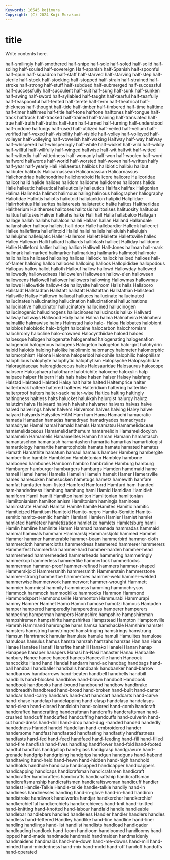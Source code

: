 ```yaml
---
Keywords: 16545 kojimura
Copyright: (C) 2024 Koji Murakami
---
```


# title

Write contents here.



half-smilingly
half-smothered half-snipe half-sole half-soled half-solid half-soling half-souled half-sovereign Half-spanish half-Spanish
half-spoonful half-spun half-squadron half-staff half-starved half-starving half-step half-sterile half-stock half-stocking
half-stopped half-strain half-strained half-stroke half-strong half-stuff half-subdued half-submerged half-successful half-successfully
half-succulent half-suit half-sung half-sunk half-sunken half-swing half-sword half-syllabled half-taught half-tearful
half-tearfully half-teaspoonful half-tented half-terete half-term half-theatrical half-thickness half-thought half-tide half-timber
half-timbered half-time halftime half-timer halftimes half-title half-tone halftone halftones half-tongue
half-track halftrack half-tracked half-trained half-training half-translated half-true half-truth half-truths half-turn
half-turned half-turning half-understood half-undone halfungs half-used half-utilized half-veiled half-vellum half-verified
half-vexed half-visibility half-visible half-volley half-volleyed half-volleyer half-volleying half-vowelish half-waking Halfway
half-way halfway half-whispered half-whisperingly half-white half-wicket half-wild half-wildly half-willful half-willfully
half-winged halfwise half-wit halfwit half-witted half-wittedly half-wittedness half-womanly half-won half-woolen
half-word halfword halfwords half-world half-worsted half-woven half-written halfy half-year half-yearly
Hali Haliaeetus halibios halibiotic halibiu halibut halibuter halibuts Halicarnassean Halicarnassian
Halicarnassus Halichondriae halichondrine halichondroid Halicore halicore Halicoridae halicot halid halide
halides halidom halidome halidomes halidoms halids Halie halieutic halieutical halieutically
halieutics Halifax halifax Haligonian Halima Halimeda halimot halimous haling halinous
haliographer haliography Haliotidae Haliotis haliotis haliotoid haliplankton haliplid Haliplidae Halirrhothius
Haliserites halisteresis halisteretic halite halites Halitheriidae Halitherium Halitherses halitoses halitosis
halitosises halituosity halituous halitus halituses Haliver halkahs halke Hall hall
Halla hallabaloo Hallagan hallage hallah hallahs hallalcor hallali Hallam hallan
Halland Hallandale hallanshaker hallboy hallcist hall-door Halle hallebardier Halleck hallecret
Hallee halleflinta halleflintoid Hallel hallel hallels halleluiah hallelujah hallelujahs hallelujatic
Haller Hallerson Hallett Hallette Hallettsville hallex Halley Halleyan Halli halliard
halliards halliblash hallicet Halliday hallidome Hallie Hallieford hallier halling hallion
Halliwell Hall-Jones hallman hall-mark hallmark hallmarked hallmarker hallmarking hallmarks hallmoot
hallmote hallo halloa halloaed halloaing halloas Hallock hallock halloed halloes
hall-of-famer halloing halloo hallooed hallooing halloos Hallopididae hallopodous Hallopus hallos
hallot halloth Hallouf hallow hallowd Hallowday hallowed hallowedly hallowedness Hallowe'en
Halloween hallow-e'en halloween halloweens Hallowell hallower hallowers hallowing Hallowmas hallowmas
hallows Hallowtide hallow-tide halloysite hallroom Halls halls Hallsboro Hallstadt Hallstadtan
Hallstatt hallstatt Hallstattan Hallstattian Hallstead Hallsville Hallsy Halltown hallucal halluces
hallucinate hallucinated hallucinates hallucinating hallucination hallucinational hallucinations hallucinative hallucinator hallucinatory
hallucined hallucinogen hallucinogenic hallucinogens hallucinoses hallucinosis hallux Hallvard hallway hallways
Hallwood Hally halm Halma halma Halmaheira Halmahera halmalille halmawise halms
Halmstad halo halo- Haloa Halobates halobiont halobios halobiotic halo-bright halocaine
halocarbon halochromism halochromy halocline halo-crowned Halocynthiidae haloed haloes haloesque halogen
halogenate halogenated halogenating halogenation halogenoid halogenous halogens Halogeton halogeton halo-girt
halohydrin haloid haloids haloing halolike halolimnic halomancy halometer halomorphic halomorphism
Halona Halonna haloperidol halophile halophilic halophilism halophilous halophyte halophytic halophytism
Halopsyche Halopsychidae Haloragidaceae haloragidaceous halos Halosauridae Halosaurus haloscope halosere Halosphaera
halothane halotrichite haloxene haloxylin halp halpace halper Halpern Hals hals
halse halsen halser Halsey halsfang Halstad Halstead Halsted Halsy halt
halte halted Haltemprice halter halterbreak haltere haltered halteres Halteridium haltering
halterlike halterproof halters halter-sack halter-wise Haltica halting haltingly haltingness haltless
halts halucket halukkah halurgist halurgy halutz halutzim halva Halvaard halvah
halvahs halvaner halvans halvas halve halved halvelings halver halvers Halverson
halves halving Halvy halwe halyard halyards Halysites HAM Ham ham
Hama Hamachi hamacratic hamada Hamadan hamadas hamadryad hamadryades hamadryads hamadryas
Hamal hamal hamald hamals Hamamatsu Hamamelidaceae hamamelidaceous Hamamelidanthemum hamamelidin Hamamelidoxylon
hamamelin Hamamelis Hamamelites Haman haman Hamann hamantasch hamantaschen hamantash hamantashen
hamartia hamartias hamartiologist hamartiology hamartite hamartophobia hamata hamate hamated hamates
Hamath Hamathite hamatum hamaul hamauls hamber Hamberg hambergite hamber-line hamble
Hambleton Hambletonian Hambley hambone hamboned hambones Hamborn hambro hambroline Hamburg
hamburg Hamburger hamburger hamburgers hamburgs Hamden hamdmaid hame hameil Hamel
hamel Hamelia Hamelin Hameln hamelt Hamer Hamersville hames hamesoken hamesucken
hametugs hametz hamewith hamfare hamfat hamfatter ham-fisted Hamford Hamforrd Hamfurd
ham-handed ham-handedness Hamhung hamhung hami Hamid Hamidian Hamidieh hamiform Hamil
hamilt Hamilton hamilton Hamiltonian hamiltonian Hamiltonianism hamiltonianism Hamiltonism hamingja haminoea
hamirostrate Hamish Hamital Hamite hamite Hamites Hamitic hamitic Hamiticized Hamitism
Hamitoid Hamito-negro Hamito-Semitic Hamito-semitic hamito-semitic hamlah Hamlani Hamlen Hamler Hamlet
hamlet hamleted hamleteer hamletization hamletize hamlets Hamletsburg hamli Hamlin hamline
hamlinite Hamm Hammad hammada hammadas hammaid hammal hammals hammam Hammarskj
Hammarskjold hammed Hammel Hammer hammer hammerable hammer-beam hammerbird hammer-cloth hammercloth
hammercloths hammerdress hammered hammerer hammerers Hammerfest hammerfish hammer-hard hammer-harden hammer-head
hammerhead hammerheaded hammerheads hammering hammeringly hammerkop hammerless hammerlike hammerlock hammerlocks
hammerman hammer-proof hammer-refined hammers hammer-shaped Hammerskjold Hammersmith hammersmith Hammerstein hammerstone
hammer-strong hammertoe hammertoes hammer-weld hammer-welded hammerwise hammerwork hammerwort hammer-wrought Hammett
hammier hammiest hammily hamminess hamming hammochrysos Hammock hammock hammocklike hammocks
Hammon Hammond Hammondsport Hammondsville Hammonton Hammurabi Hammurapi hammy Hamner Hamnet
Hamo Hamon hamose hamotzi hamous Hampden hamper hampered hamperedly hamperedness
hamperer hamperers hampering hamperman hampers Hampshire hampshire hampshireman hampshiremen hampshirite
hampshirites Hampstead Hampton Hamptonville Hamrah Hamrnand hamrongite hams hamsa hamshackle
Hamshire hamster hamsters hamstring hamstringed hamstringing hamstrings hamstrung Hamsun Hamtramck
hamular hamulate hamule hamuli Hamulites hamulose hamulous hamulus hamus hamza
hamzah hamzahs hamzas Han han Hana Hanae Hanafee Hanafi Hanafite
hanahill Hanako Hanalei Hanan hanap Hanapepe hanaper hanapers Hanasi ha-Nasi
hanaster Hanau Hanbalite hanbury Hance hance hanced hances Hanceville hanch
Hancock hancockite Hand hand Handal handarm hand-ax handbag handbags hand-ball
handball handballer handballs handbank handbanker hand-barrow handbarrow handbarrows hand-beaten handbell
handbells handbill handbills hand-blocked handblow hand-blown handbolt Handbook handbook handbooks
hand-bound handbound handbow handbrake handbreadth handbreed hand-broad hand-broken hand-built hand-canter
handcar hand-carry handcars hand-cart handcart handcarts hand-carve hand-chase handclap handclapping
hand-clasp handclasp handclasps hand-clean hand-closed handcloth hand-colored hand-comb handcraft handcrafted
handcrafting handcraftman handcrafts handcraftsman hand-crushed handcuff handcuffed handcuffing handcuffs hand-culverin
hand-cut hand-dress hand-drill hand-drop hand-dug -handed handed handedly handedness Handel
handel Handelian hand-embroidered hander handersome handfast handfasted handfasting handfastly handfastness
handfasts hand-fed hand-feed handfeed hand-feeding hand-fill hand-filled hand-fire handfish hand-fives
handflag handflower hand-fold hand-footed handful handfuls handgallop hand-glass handgrasp handgravure
hand-grenade handgrip handgriping handgrips handgun handguns hand-habend handhaving hand-held hand-hewn
hand-hidden hand-high handhold handholds handhole handicap handicapped handicapper handicappers handicapping
handicaps handicrafsman handicrafsmen handicraft handicrafter handicrafters handicrafts handicraftship handicraftsman handicraftsmanship
handicraftsmen handicraftswoman handicuff handier handiest Handie-Talkie Handie-talkie handie-talkie handily hand-in
handiness handinesses handing hand-in-glove hand-in-hand handiron handistroke handiwork handiworks handjar
handkercher handkerchief handkerchiefful handkerchiefs handkerchieves hand-knit hand-knitted hand-knitting hand-knotted hand-labour
handlaid handle handleable handlebar handlebars handled handleless Handler handler handlers
handles handless hand-lettered Handley handlike hand-line handline hand-liner handling handlings
hand-list handlist handlists handload handloader handloading handlock hand-loom handloom handloomed
handlooms hand-lopped hand-made handmade handmaid handmaiden handmaidenly handmaidens handmaids hand-me-down
hand-me-downs hand-mill hand-minded hand-mindedness hand-mix hand-mold hand-off handoff handoffs hand-operated
